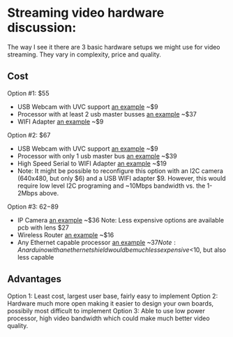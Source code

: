 # Streaming video hardware discussion:
  
The way I see it there are 3 basic hardware setups we might use for video streaming.  They vary in complexity, price and quality.

## Cost

 Option #1: $55
- USB Webcam with UVC support [an example](http://www.ebay.com/itm/380403845897?_trksid=p2055119.m1438.l2649&ssPageName=STRK%3AMEBIDX%3AIT)  ~$9
- Processor with at least 2 usb master busses [an example](http://www.amazon.com/Raspberry-Pi-Model-512MB-Computer/dp/B00LPESRUK/ref=sr_1_2?ie=UTF8&qid=1417996290&sr=8-2&keywords=raspberry+pi) ~$37
- WIFI Adapter [an example](http://www.amazon.com/Edimax-EW-7811Un-150Mbps-Raspberry-Supports/dp/B003MTTJOY/ref=sr_1_1?ie=UTF8&qid=1417996375&sr=8-1&keywords=micro+wifi+adapter) ~$9
    
Option #2:  $67
- USB Webcam with UVC support [an example](http://www.ebay.com/itm/380403845897?_trksid=p2055119.m1438.l2649&ssPageName=STRK%3AMEBIDX%3AIT)  ~$9
- Processor with only 1 usb master bus [an example](http://www.ebay.com/itm/Olimex-iMX233-OLINUXINO-Micro-linux-computer-ARM926J-alternative-to-Raspberry-Pi-/271109788909?pt=UK_BOI_Electrical_Components_Supplies_ET&hash=item3f1f6714ed) ~$39
- High Speed Serial to WIFI Adapter [an example](http://www.ebay.com/itm/WIFI232-B-RS232-To-WIFI-UART-Serial-To-Wireless-Control-Module-Adapter-Convertor-/251293811560?pt=LH_DefaultDomain_0&hash=item3a82474368) ~$19
- Note: It might be possible to reconfigure this option with an I2C camera (640x480, but only $6) and a USB WIFI adapter $9.  However, this would require low level I2C programing and ~10Mbps bandwidth vs. the 1-2Mbps above.
    
Option #3: $62-$89
- IP Camera [an example](http://www.ebay.com/itm/161287999991?_trksid=p2055119.m1438.l2649&ssPageName=STRK%3AMEBIDX%3AIT) ~$36
      Note: Less expensive options are available pcb with lens $27
- Wireless Router [an example](http://www.ebay.com/itm/Smallest-150mbps-Portable-Mini-WIFI-Repeater-USB-Wireless-Wifi-Router-Black/271636327987?rt=nc) ~$16
- Any Ethernet capable processor [an example](http://www.amazon.com/Raspberry-Pi-Model-512MB-Computer/dp/B00LPESRUK/ref=sr_1_2?ie=UTF8&qid=1417996290&sr=8-2&keywords=raspberry+pi) ~$37
       Note:  An arduino with an ethernet shield would be much less expensive <$10, but also less capable
       
## Advantages

Option 1: Least cost, largest user base, fairly easy to implement
Option 2: Hardware much more open making it easier to design your own boards, possibily most difficult to implement
Option 3: Able to use low power processor, high video bandwidth which could make much better video quality.  
